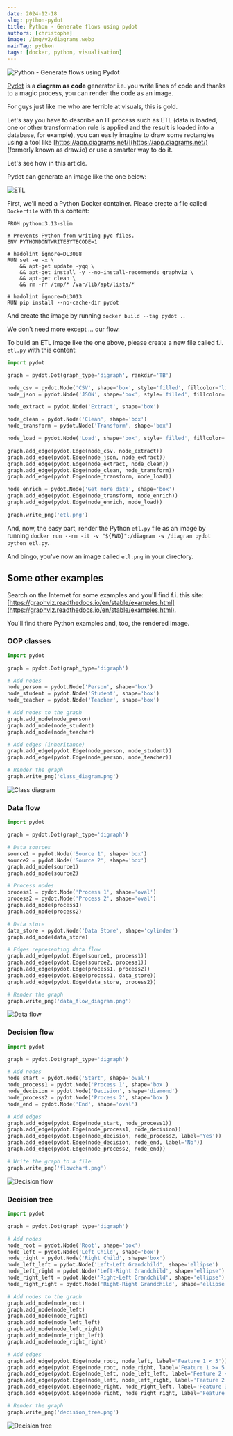```yaml
---
date: 2024-12-18
slug: python-pydot
title: Python - Generate flows using pydot
authors: [christophe]
image: /img/v2/diagrams.webp
mainTag: python
tags: [docker, python, visualisation]
---
```

<!-- cspell:ignore Pydot,PYTHONDONTWRITEBYTECODE,hadolint,rankdir,fillcolor -->

![Python - Generate flows using Pydot](/img/v2/diagrams.webp)

[Pydot](https://github.com/pydot/pydot) is a **diagram as code** generator i.e. you write lines of code and thanks to a magic process, you can render the code as an image.

For guys just like me who are terrible at visuals, this is gold.

Let's say you have to describe an IT process such as ETL (data is loaded, one or other transformation rule is applied and the result is loaded into a database, for example), you can easily imagine to draw some rectangles using a tool like [https://app.diagrams.net/](https://app.diagrams.net/) (formerly known as draw.io) or use a smarter way to do it.

Let's see how in this article.

<!-- truncate -->

Pydot can generate an image like the one below:

![ETL](./images/etl.png)

First, we'll need a Python Docker container. Please create a file called `Dockerfile` with this content:

<Snippet filename="Dockerfile">

```docker
FROM python:3.13-slim

# Prevents Python from writing pyc files.
ENV PYTHONDONTWRITEBYTECODE=1

# hadolint ignore=DL3008
RUN set -e -x \
    && apt-get update -yqq \
    && apt-get install -y --no-install-recommends graphviz \
    && apt-get clean \
    && rm -rf /tmp/* /var/lib/apt/lists/*

# hadolint ignore=DL3013
RUN pip install --no-cache-dir pydot

```

</Snippet>

And create the image by running `docker build --tag pydot .`.

We don't need more except ... our flow.

To build an ETL image like the one above, please create a new file called f.i. `etl.py` with this content:

<Snippet filename="etl.py">

```python
import pydot

graph = pydot.Dot(graph_type='digraph', rankdir='TB')

node_csv = pydot.Node('CSV', shape='box', style='filled', fillcolor='lightblue')
node_json = pydot.Node('JSON', shape='box', style='filled', fillcolor='lightblue')

node_extract = pydot.Node('Extract', shape='box')

node_clean = pydot.Node('Clean', shape='box')
node_transform = pydot.Node('Transform', shape='box')

node_load = pydot.Node('Load', shape='box', style='filled', fillcolor='lightgreen')

graph.add_edge(pydot.Edge(node_csv, node_extract))
graph.add_edge(pydot.Edge(node_json, node_extract))
graph.add_edge(pydot.Edge(node_extract, node_clean))
graph.add_edge(pydot.Edge(node_clean, node_transform))
graph.add_edge(pydot.Edge(node_transform, node_load))

node_enrich = pydot.Node('Get more data', shape='box')
graph.add_edge(pydot.Edge(node_transform, node_enrich))
graph.add_edge(pydot.Edge(node_enrich, node_load))

graph.write_png('etl.png')
```

</Snippet>

And, now, the easy part, render the Python `etl.py` file as an image by running `docker run --rm -it -v "${PWD}":/diagram -w /diagram pydot python etl.py`.

And bingo, you've now an image called `etl.png` in your directory.

## Some other examples

Search on the Internet for some examples and you'll find f.i. this site: [https://graphviz.readthedocs.io/en/stable/examples.html](https://graphviz.readthedocs.io/en/stable/examples.html).

You'll find there Python examples and, too, the rendered image.

### OOP classes

<Snippet filename="class_diagram.py">

```python
import pydot

graph = pydot.Dot(graph_type='digraph')

# Add nodes
node_person = pydot.Node('Person', shape='box')
node_student = pydot.Node('Student', shape='box')
node_teacher = pydot.Node('Teacher', shape='box')

# Add nodes to the graph
graph.add_node(node_person)
graph.add_node(node_student)
graph.add_node(node_teacher)

# Add edges (inheritance)
graph.add_edge(pydot.Edge(node_person, node_student))
graph.add_edge(pydot.Edge(node_person, node_teacher))

# Render the graph
graph.write_png('class_diagram.png')
```

</Snippet>

![Class diagram](./images/class_diagram.png)

### Data flow

<Snippet filename="data_flow.py">

```python
import pydot

graph = pydot.Dot(graph_type='digraph')

# Data sources
source1 = pydot.Node('Source 1', shape='box')
source2 = pydot.Node('Source 2', shape='box')
graph.add_node(source1)
graph.add_node(source2)

# Process nodes
process1 = pydot.Node('Process 1', shape='oval')
process2 = pydot.Node('Process 2', shape='oval')
graph.add_node(process1)
graph.add_node(process2)

# Data store
data_store = pydot.Node('Data Store', shape='cylinder')
graph.add_node(data_store)

# Edges representing data flow
graph.add_edge(pydot.Edge(source1, process1))
graph.add_edge(pydot.Edge(source2, process1))
graph.add_edge(pydot.Edge(process1, process2))
graph.add_edge(pydot.Edge(process1, data_store))
graph.add_edge(pydot.Edge(data_store, process2))

# Render the graph
graph.write_png('data_flow_diagram.png')

```

</Snippet>

![Data flow](./images/data_flow_diagram.png)

### Decision flow

<Snippet filename="decision_flow.py">

```python
import pydot

graph = pydot.Dot(graph_type='digraph')

# Add nodes
node_start = pydot.Node('Start', shape='oval')
node_process1 = pydot.Node('Process 1', shape='box')
node_decision = pydot.Node('Decision', shape='diamond')
node_process2 = pydot.Node('Process 2', shape='box')
node_end = pydot.Node('End', shape='oval')

# Add edges
graph.add_edge(pydot.Edge(node_start, node_process1))
graph.add_edge(pydot.Edge(node_process1, node_decision))
graph.add_edge(pydot.Edge(node_decision, node_process2, label='Yes'))
graph.add_edge(pydot.Edge(node_decision, node_end, label='No'))
graph.add_edge(pydot.Edge(node_process2, node_end))

# Write the graph to a file
graph.write_png('flowchart.png')
```

</Snippet>

![Decision flow](./images/decision_flow.png)

### Decision tree

<Snippet filename="decision_tree.py">

```python
import pydot

graph = pydot.Dot(graph_type='digraph')

# Add nodes
node_root = pydot.Node('Root', shape='box')
node_left = pydot.Node('Left Child', shape='box')
node_right = pydot.Node('Right Child', shape='box')
node_left_left = pydot.Node('Left-Left Grandchild', shape='ellipse')
node_left_right = pydot.Node('Left-Right Grandchild', shape='ellipse')
node_right_left = pydot.Node('Right-Left Grandchild', shape='ellipse')
node_right_right = pydot.Node('Right-Right Grandchild', shape='ellipse')

# Add nodes to the graph
graph.add_node(node_root)
graph.add_node(node_left)
graph.add_node(node_right)
graph.add_node(node_left_left)
graph.add_node(node_left_right)
graph.add_node(node_right_left)
graph.add_node(node_right_right)

# Add edges
graph.add_edge(pydot.Edge(node_root, node_left, label='Feature 1 < 5'))
graph.add_edge(pydot.Edge(node_root, node_right, label='Feature 1 >= 5'))
graph.add_edge(pydot.Edge(node_left, node_left_left, label='Feature 2 < 3'))
graph.add_edge(pydot.Edge(node_left, node_left_right, label='Feature 2 >= 3'))
graph.add_edge(pydot.Edge(node_right, node_right_left, label='Feature 3 < 10'))
graph.add_edge(pydot.Edge(node_right, node_right_right, label='Feature 3 >= 10'))

# Render the graph
graph.write_png('decision_tree.png')

```

</Snippet>

![Decision tree](./images/decision_tree.png)
